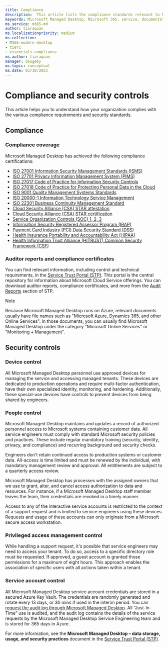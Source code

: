 ```yaml
---
title: Compliance
description:  This article lists the compliance standards relevant to Microsoft Managed Desktop.
keywords: Microsoft Managed Desktop, Microsoft 365, service, documentation
ms.service: m365-md
author: tiaraquan
ms.localizationpriority: medium
ms.collection: 
- M365-modern-desktop
- tier1
- essentials-compliance
ms.author: tiaraquan
manager: dougeby
ms.topic: conceptual
ms.date: 03/10/2023
---
```


# Compliance and security controls

This article helps you to understand how your organization complies with the various compliance requirements and security standards.

## Compliance

### Compliance coverage

Microsoft Managed Desktop has achieved the following compliance certifications:

- [ISO 27001 Information Security Management Standards (ISMS)](/compliance/regulatory/offering-ISO-27001)
- [ISO 27701 Privacy Information Management System (PIMS)](/compliance/regulatory/offering-iso-27701)
- [ISO 27017 Code of Practice for Information Security Controls](/compliance/regulatory/offering-ISO-27017)
- [ISO 27018 Code of Practice for Protecting Personal Data in the Cloud](/compliance/regulatory/offering-ISO-27018)
- [ISO 9001 Quality Management Systems Standards](/compliance/regulatory/offering-ISO-9001)
- [ISO 20000-1 Information Technology Service Management](/compliance/regulatory/offering-ISO-20000-1-2011)
- [ISO 22301 Business Continuity Management Standard](/compliance/regulatory/offering-ISO-22301)
- [Cloud Security Alliance (CSA) STAR attestation](/compliance/regulatory/offering-CSA-STAR-Attestation)
- [Cloud Security Alliance (CSA) STAR certification](/compliance/regulatory/offering-CSA-Star-Certification)
- [Service Organization Controls (SOC) 1, 2, 3](/compliance/regulatory/offering-SOC)
- [Information Security Registered Assessor Program (IRAP)](/compliance/regulatory/offering-ccsl-irap-australia)
- [Payment Card Industry (PCI) Data Security Standard (DSS)](/compliance/regulatory/offering-PCI-DSS)
- [Health Insurance Portability and Accountability Act (HIPAA)](/compliance/regulatory/offering-hipaa-hitech)
- [Health Information Trust Alliance (HITRUST) Common Security Framework (CSF)](/compliance/regulatory/offering-hitrust)

### Auditor reports and compliance certificates

You can find relevant information, including control and technical requirements, in the [Service Trust Portal (STP)](https://servicetrust.microsoft.com/). This portal is the central repository for information about Microsoft Cloud Service offerings. You can download auditor reports, compliance certificates, and more from the [Audit Reports](https://servicetrust.microsoft.com/ViewPage/MSComplianceGuide) section of STP.

> [!NOTE]
> Because Microsoft Managed Desktop runs on Azure, relevant documents usually have file names such as "Microsoft Azure, Dynamics 365, and other Online Services". In those documents, you can usually find Microsoft Managed Desktop under the category "Microsoft Online Services" or "Monitoring + Management".

## Security controls

### Device control

All Microsoft Managed Desktop personnel use approved devices for managing the service and accessing managed tenants. These devices are dedicated to production operations and require multi-factor authentication, have their own specialized identity, monitoring, and hardening. Additionally, these special-use devices have controls to prevent devices from being shared by engineers.  

### People control

Microsoft Managed Desktop maintains and updates a record of authorized personnel access to Microsoft systems containing customer data. All service engineers must comply with standard Microsoft security policies and practices. These include regular mandatory training (security, identity, privacy, and compliance) and recurring background and security checks.

Engineers don't retain continued access to production systems or customer data. All-access is time limited and must be renewed by the individual, with mandatory management review and approval. All entitlements are subject to a quarterly access review.

Microsoft Managed Desktop has processes with the assigned owners that we use to grant, alter, and cancel access authorization to data and resources. For instance, if a Microsoft Managed Desktop staff member leaves the team, their credentials are revoked in a timely manner.

Access to any of the interactive service accounts is restricted to the context of a support request and is limited to service engineers using these devices. Requests and usage of these accounts can only originate from a Microsoft secure access workstation.

### Privileged access management control

While handling a support request, it's possible that service engineers may need to access your tenant. To do so, access to a specific directory role must be requested. If approved, a guest account is granted those permissions for a maximum of eight hours. This approach enables the association of specific users with all actions taken within a tenant.

### Service account control

All Microsoft Managed Desktop service account credentials are stored in a secured Azure Key Vault. The credentials are randomly generated and rotate every 13 days, or 30 mins if used in the interim period. You can [request the audit log through Microsoft Managed Desktop](../working-with-managed-desktop/admin-support.md). All “Just-In-Time” use is audited, and the audit log contains the details of the service requests by the Microsoft Managed Desktop Service Engineering team and is stored for 365 days in Azure.

For more information, see the **Microsoft Managed Desktop – data storage, usage, and security practices** document in the [Service Trust Portal (STP)](https://servicetrust.microsoft.com/).
